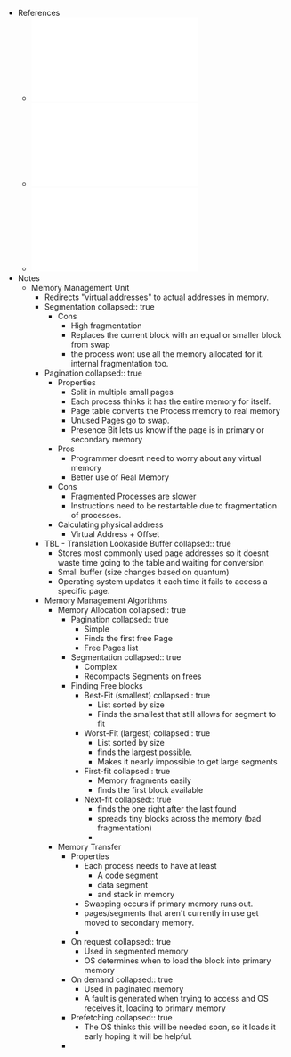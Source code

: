 - References
	- ![18 - MV2 - Funcioamento enderecamento virtual.pdf](../assets/18_-_MV2_-_Funcioamento_enderecamento_virtual_1737552094522_0.pdf)
	- ![19 - MV3 - Eficiencia no enderecamento virtual.pdf](../assets/19_-_MV3_-_Eficiencia_no_enderecamento_virtual_1737552097124_0.pdf)
	- ![20 - MV4 - Algoritmos 2024-25.pdf](../assets/20_-_MV4_-_Algoritmos_2024-25_1737552099487_0.pdf)
- Notes
	- Memory Management Unit
		- Redirects "virtual addresses" to actual addresses in memory.
		- Segmentation
		  collapsed:: true
			- Cons
				- High fragmentation
				- Replaces the current block with an equal or smaller block from swap
				- the process wont use all the memory allocated for it. internal fragmentation too.
		- Pagination
		  collapsed:: true
			- Properties
				- Split in multiple small pages
				- Each process thinks it has the entire memory for itself.
				- Page table converts the Process memory to real memory
				- Unused Pages go to swap.
				- Presence Bit lets us know if the page is in primary or secondary memory
			- Pros
				- Programmer doesnt need to worry about any virtual memory
				- Better use of Real Memory
			- Cons
				- Fragmented Processes are slower
				- Instructions need to be restartable due to fragmentation of processes.
			- Calculating physical address
				- Virtual Address + Offset
		- TBL - Translation Lookaside Buffer
		  collapsed:: true
			- Stores most commonly used page addresses so it doesnt waste time going to the table and waiting for conversion
			- Small buffer (size changes based on quantum)
			- Operating system updates it each time it fails to access a specific page.
		- Memory Management Algorithms
			- Memory Allocation
			  collapsed:: true
				- Pagination
				  collapsed:: true
					- Simple
					- Finds the first free Page
					- Free Pages list
				- Segmentation
				  collapsed:: true
					- Complex
					- Recompacts Segments on frees
				- Finding Free blocks
					- Best-Fit (smallest)
					  collapsed:: true
						- List sorted by size
						- Finds the smallest that still allows for segment to fit
					- Worst-Fit (largest)
					  collapsed:: true
						- List sorted by size
						- finds the largest possible.
						- Makes it nearly impossible to get large segments
					- First-fit
					  collapsed:: true
						- Memory fragments easily
						- finds the first block available
					- Next-fit
					  collapsed:: true
						- finds the one right after the last found
						- spreads tiny blocks across the memory (bad fragmentation)
						-
			- Memory Transfer
				- Properties
					- Each process needs to have at least
						- A code segment
						- data segment
						- and stack in memory
					- Swapping occurs if primary memory runs out.
					- pages/segments that aren't currently in use get moved to secondary memory.
					-
				- On request
				  collapsed:: true
					- Used in segmented memory
					- OS determines when to load the block into primary memory
				- On demand
				  collapsed:: true
					- Used in paginated memory
					- A fault is generated when trying to access and OS receives it, loading to primary memory
				- Prefetching
				  collapsed:: true
					- The OS thinks this will be needed soon, so it loads it early hoping it will be helpful.
				-